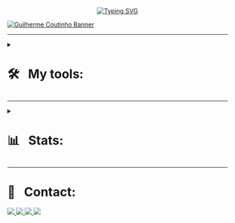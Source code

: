 <div align="center">
  <a href="https://gcouttinho.vercel.app/">
    <img src="https://readme-typing-svg.demolab.com?font=verdana&weight=900&size=25&duration=3000&pause=500&color=FFC61A&center=verdadeiro&vCenter=verdadeiro&repeat=verdadeiro&width=580&lines=Welcome+to+my+GitHub+profile!;Follow+me+to+keep+track+of+my+performance!" alt="Typing SVG" />
  </a>
</div> 

[![Guilherme Coutinho Banner](https://res.cloudinary.com/dmcikybfh/image/upload/c_scale,w_1100/v1690866264/GUILHERME_pfqq74.jpg)](https://gcouttinho.vercel.app/)

***
  
<details align="left">
  <summary font-size="60px">
    <h1 font-size="10px">
      <strong>
        🛠 &nbsp; My tools:
      </strong>
    </h1>
  </summary>
 <div width=30px>
   
  <h2>
    Main tools:
  </h2>
  
   ![Node.JS](https://img.shields.io/badge/-Node.JS-0D1117?style=for-the-badge&logo=node.js&labelColor=0D1117&textColor=0D1117)&nbsp;
   ![JavaScript](https://img.shields.io/badge/-JavaScript-0D1117?style=for-the-badge&logo=javascript&labelColor=0D1117&textColor=0D1117)&nbsp;

  <h2>
     Other tools:
  </h2>
  
   ![HTML](https://img.shields.io/badge/-HTML-0D1117?style=for-the-badge&logo=html5&labelColor=0D1117)&nbsp;
   ![CSS](https://img.shields.io/badge/-CSS-0D1117?style=for-the-badge&logo=CSS3&logoColor=1572B6&labelColor=0D1117)&nbsp;
   ![Boostrap](https://img.shields.io/badge/-boostrap-0D1117?style=for-the-badge&logo=bootstrap&labelColor=0D1117)&nbsp;
   <br>
   ![Git](https://img.shields.io/badge/-Git-0D1117?style=for-the-badge&logo=git&labelColor=0D1117)&nbsp;
   ![GitHub](https://img.shields.io/badge/-GitHub-0D1117?style=for-the-badge&logo=github&labelColor=0D1117)&nbsp;
   ![PowerShell](https://img.shields.io/badge/-PowerShell-0D1117?style=for-the-badge&logo=powershell&labelColor=0D1117)&nbsp;

  <h2>
     Studying:
  </h2>
  
   ![MySQL](https://img.shields.io/badge/-mysql-0D1117?style=for-the-badge&logo=mysql&labelColor=0D1117)&nbsp;
   ![TypeScript](https://img.shields.io/badge/-Typescrpit-0D1117?style=for-the-badge&logo=typescript&labelColor=0D1117)&nbsp;
   ![React-Native](https://img.shields.io/badge/-ReactNative-0D1117?style=for-the-badge&logo=react&labelColor=0D1117)&nbsp;
   <br>
   ![Python](https://img.shields.io/badge/-python-0D1117?style=for-the-badge&logo=python&logoColor=1572B6&labelColor=0D1117)&nbsp;
   ![PHP](https://img.shields.io/badge/-PHP-0D1117?style=for-the-badge&logo=php&labelColor=0D1117)&nbsp;
   ![C#](https://img.shields.io/badge/-cSharp-0D1117?style=for-the-badge&logo=csharp&logoColor=purple&labelColor=0D1117)&nbsp;
   
 </div>
  
</details>
   
   

***
<details align="left">
  <summary font-size="60px">
    <h1 font-size="10px">
      <strong>
        📊 &nbsp; Stats:
      </strong>
    </h1>
  </summary>
 <div width=30px>
   
  <a href="https://github.com/gcouttinho">
    <img width="49%" height="195px" src="https://github-readme-stats.vercel.app/api?username=gcouttinho&show_icons=true&count_private=true&hide_border=true&theme=slateorange" alt="Caroline Barbosa github stats" />
    <img width="41%" height="195px" src="https://github-readme-stats.vercel.app/api/top-langs/?username=gcouttinho&layout=compact&hide_border=true&theme=slateorange" />
  </a>
  
</details>

  ***
  
  # 📍 &nbsp; Contact:

  <a href="https://www.linkedin.com/in/guilherme-coutinho-989a0323a" target="_blank">
     <img src="https://img.shields.io/badge/-LinkedIn-%230077B5?style=for-the-badge&logo=linkedin&logoColor=white" target="_blank">
  </a>
  <a href = "mailto:holandagui31@gmail.com">
     <img src="https://img.shields.io/badge/-Gmail-%23333?style=for-the-badge&logo=gmail&logoColor=white" target="_blank">
  </a>
  <a href="https://www.instagram.com/guicouttinho_/" target="_blank">
     <img src="https://img.shields.io/badge/-Instagram-%23E4405F?style=for-the-badge&logo=instagram&logoColor=white" target="_blank">
  </a>
  <a href="https://twitter.com/GCoutinho777" target="_blank">
     <img src="https://img.shields.io/badge/Twitter-1DA1F2?style=for-the-badge&logo=twitter&logoColor=white">
  </a>


